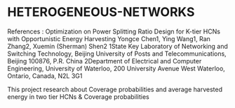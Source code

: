 # HETEROGENEOUS-NETWORKS

References : 
Optimization on Power Splitting Ratio Design for
K-tier HCNs with Opportunistic Energy Harvesting 
Yongce Chen1, Ying Wang1, Ran Zhang2, Xuemin (Sherman) Shen2
1State Key Laboratory of Networking and Switching Technology,
Beijing University of Posts and Telecommunications, Beijing 100876, P.R. China
2Department of Electrical and Computer Engineering, University of Waterloo,
200 University Avenue West Waterloo, Ontario, Canada, N2L 3G1

This project research about Coverage probabilities and average harvested energy in two tier HCNs & Coverage probabilities
